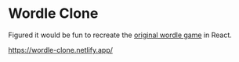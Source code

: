 # Wordle Clone

Figured it would be fun to recreate the [original wordle game](https://www.powerlanguage.co.uk/wordle/) in React.

https://wordle-clone.netlify.app/
